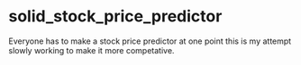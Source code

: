 # solid_stock_price_predictor
Everyone has to make a stock price predictor at one point this is my attempt slowly working to make it more competative.
